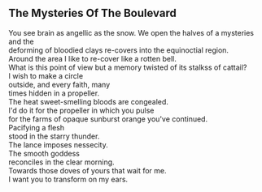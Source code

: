 The Mysteries Of The Boulevard
------------------------------
You see brain as angellic as the snow. We open the halves of a mysteries and the  
deforming of bloodied clays re-covers into the equinoctial region.  
Around the area I like to re-cover like a rotten bell.  
What is this point of view but a memory twisted of its stalkss of cattail?  
I wish to make a circle  
outside, and every faith, many  
times hidden in a propeller.  
The heat sweet-smelling bloods are congealed.  
I'd do it for the propeller in which you pulse  
for the farms of opaque sunburst orange you've continued.  
Pacifying a flesh  
stood in the starry thunder.  
The lance imposes nessecity.  
The smooth goddess  
reconciles in the clear morning.  
Towards those doves of yours that wait for me.  
I want you to transform on my ears.  
